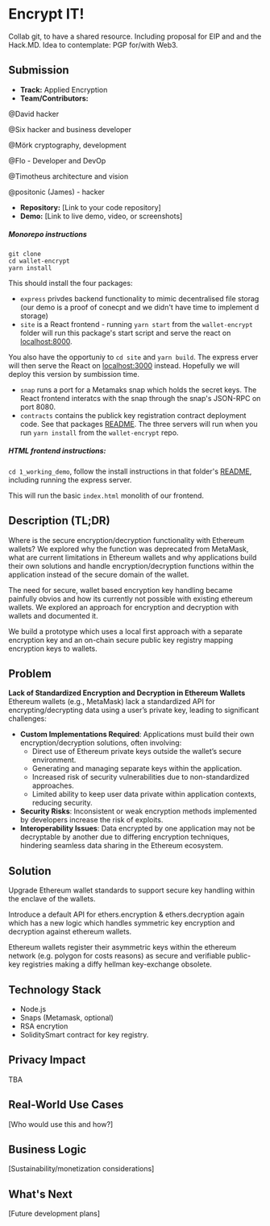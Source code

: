 # Encrypt IT!
Collab git, to have a shared resource. Including proposal for EIP and and the Hack.MD. Idea to contemplate: PGP for/with Web3.

## Submission
- **Track:** Applied Encryption
- **Team/Contributors:**

@David hacker

@Six hacker and business developer

@Mörk cryptography, development

@Flo - Developer and DevOp

@Timotheus architecture and vision

@positonic (James) - hacker

- **Repository:** [Link to your code repository]
- **Demo:** [Link to live demo, video, or screenshots]

##### Monorepo instructions
```
git clone
cd wallet-encrypt
yarn install
```

This should install the four packages:

* `express` privdes backend functionality to mimic decentralised file storag (our demo is a proof of conecpt and we didn't have time to implement d storage)
* `site` is a React frontend - running `yarn start` from the `wallet-encrypt` folder will run this package's start script and serve the react on [localhost:8000](localhost:8000).

You also have the opportuniy to `cd site` and `yarn build`. The express erver will then serve the React on  [localhost:3000](localhost:3000) instead.
Hopefully we will deploy this version by sumbission time.
* `snap` runs a port for a Metamaks snap which holds the secret keys. The React frontend interatcs with the snap through the snap's JSON-RPC on port 8080.
* `contracts` contains the publick key registration contract deployment code. See that packages [README](./wallet-encrypt/packages/contracts/README.md).
The three servers will run when you run `yarn install` from the `wallet-encrypt` repo.

##### HTML frontend instructions:
`cd 1_working_demo`, follow the install instructions in that folder's [README](./1_working_demo/README.md), including running the express server.

This will run the basic `index.html` monolith of our frontend.

## Description (TL;DR)
Where is the secure encryption/decryption functionality with Ethereum wallets?
We explored why the function was deprecated from MetaMask, what are current limitations in Ethereum wallets and why applications build their own solutions and handle encryption/decryption functions within the application instead of the secure domain of the wallet.

The need for secure, wallet based encryption key handling became painfully obvios and how its currently not possible with existing ethereum wallets.
We explored an approach for encryption and decryption with wallets and documented it.

We build a prototype which uses a local first approach with a separate encryption key and an on-chain secure public key registry mapping encryption keys to wallets.

## Problem
**Lack of Standardized Encryption and Decryption in Ethereum Wallets**
Ethereum wallets (e.g., MetaMask) lack a standardized API for encrypting/decrypting data using a user’s private key, leading to significant challenges:
- **Custom Implementations Required**: Applications must build their own encryption/decryption solutions, often involving:
  - Direct use of Ethereum private keys outside the wallet’s secure environment.
  - Generating and managing separate keys within the application.
  - Increased risk of security vulnerabilities due to non-standardized approaches.
  - Limited ability to keep user data private within application contexts, reducing security.
- **Security Risks**: Inconsistent or weak encryption methods implemented by developers increase the risk of exploits.
- **Interoperability Issues**: Data encrypted by one application may not be decryptable by another due to differing encryption techniques, hindering seamless data sharing in the Ethereum ecosystem.

## Solution
Upgrade Ethereum wallet standards to support
secure key handling within the enclave of the wallets.

Introduce a default API for ethers.encryption & ethers.decryption
again which has a new logic which handles symmetric key encryption and decryption
against ethereum wallets.

Ethereum wallets register their asymmetric keys within the ethereum network (e.g. polygon for costs reasons)
as secure and verifiable public-key registries making a diffy hellman key-exchange obsolete.

## Technology Stack
- Node.js
- Snaps (Metamask, optional)
- RSA encrytion
- SoliditySmart contract for key registry.

## Privacy Impact
TBA

## Real-World Use Cases
[Who would use this and how?]

## Business Logic
[Sustainability/monetization considerations]

## What's Next
[Future development plans]

